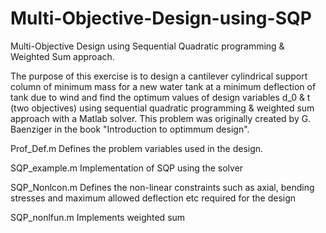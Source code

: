 # Multi-Objective-Design-using-SQP
Multi-Objective Design using Sequential Quadratic programming & Weighted Sum approach.

The purpose of this exercise is to design a cantilever cylindrical support column of minimum mass for a new water tank at a minimum deflection of tank due to wind and find the optimum values of design variables d_0 & t (two objectives) using sequential quadratic programming & weighted sum approach with a Matlab solver. This problem was originally created by G. Baenziger in the book "Introduction to optimmum design". 


Prof_Def.m
Defines the problem variables used in the design.

SQP_example.m
Implementation of SQP using the solver

SQP_Nonlcon.m
Defines the non-linear constraints such as axial, bending stresses and maximum allowed deflection etc required for the design

SQP_nonlfun.m
Implements weighted sum
